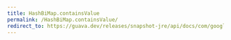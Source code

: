```yaml
---
title: HashBiMap.containsValue
permalink: /HashBiMap.containsValue/
redirect_to: https://guava.dev/releases/snapshot-jre/api/docs/com/google/common/collect/HashBiMap.html#containsValue-java.lang.Object-
---
```

